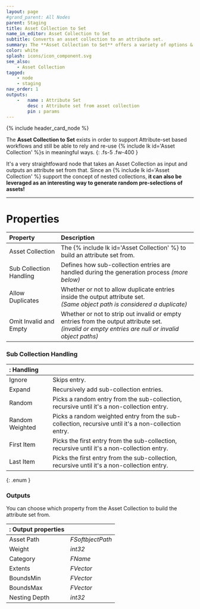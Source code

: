 ```yaml
---
layout: page
#grand_parent: All Nodes
parent: Staging
title: Asset Collection to Set
name_in_editor: Asset Collection to Set
subtitle: Converts an asset collection to an attribute set.
summary: The **Asset Collection to Set** offers a variety of options & settings to turn an Asset Collection to a more common Attribute Set.
color: white
splash: icons/icon_component.svg
see_also: 
    - Asset Collection
tagged: 
    - node
    - staging
nav_order: 1
outputs:
    -   name : Attribute Set
        desc : Attribute set from asset collection
        pin : params
---
```


{% include header_card_node %}

The **Asset Collection to Set** exists in order to support Attribute-set based workflows and still be able to rely and re-use {% include lk id='Asset Collection' %}s in meaningful ways.
{: .fs-5 .fw-400 } 

It's a very straightfoward node that takes an Asset Collection as input and outputs an attribute set from that. Since an {% include lk id='Asset Collection' %} support the concept of nested collections, **it can also be leveraged as an interesting way to generate random pre-selections of assets!**

---
# Properties

| Property       | Description          |
|:-------------|:------------------|
| Asset Collection           | The {% include lk id='Asset Collection' %} to build an attribute set from. |
| Sub Collection Handling           | Defines how sub-collection entries are handled during the generation process *(more below)* |
| Allow Duplicates           | Whether or not to allow duplicate entries inside the output attribute set.<br>*(Same object path is considered a duplicate)* |
| Omit Invalid and Empty           | Whether or not to strip out invalid or empty entries from the output attribute set.<br>*(invalid or empty entries are null or invalid object paths)* |

### Sub Collection Handling

|: Handling     ||
|:-------------|:------------------|
| Ignore           | Skips entry. |
| Expand           | Recursively add sub-collection entries. |
| Random           | Picks a random entry from the sub-collection, recursive until it's a non-collection entry. |
| Random Weighted           | Picks a random weighted entry from the sub-collection, recursive until it's a non-collection entry. |
| First Item           | Picks the first entry from the sub-collection, recursive until it's a non-collection entry. |
| Last Item           | Picks the first entry from the sub-collection, recursive until it's a non-collection entry. |
{: .enum }

### Outputs
You can choose which property from the Asset Collection to build the attribute set from.

|: Output properties    ||
|:-------------|:------------------|
| Asset Path           | *FSoftbjectPath* |
| Weight           | *int32* |
| Category           | *FName* |
| Extents           | *FVector* |
| BoundsMin           | *FVector* |
| BoundsMax           | *FVector* |
| Nesting Depth           | *int32* |